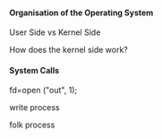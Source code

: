 
#### Organisation of the Operating System 

User Side vs Kernel Side 

How does the kernel side work? 


#### System Calls 

fd=open ("out", 1); 

write process

folk process